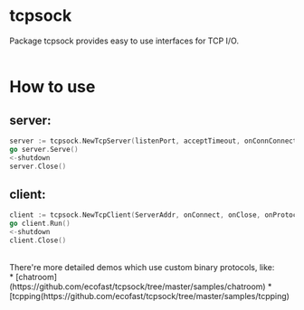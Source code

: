 # tcpsock
Package tcpsock provides easy to use interfaces for TCP I/O.</br></br>

# How to use</br>
## server:
```Go
server := tcpsock.NewTcpServer(listenPort, acceptTimeout, onConnConnect, onConnClose, onProtocol)
go server.Serve()
<-shutdown
server.Close()
```
## client:
```Go
client := tcpsock.NewTcpClient(ServerAddr, onConnect, onClose, onProtocol)
go client.Run()
<-shutdown
client.Close()
```
</br>
There're more detailed demos which use custom binary protocols, like:</br>
* [chatroom](https://github.com/ecofast/tcpsock/tree/master/samples/chatroom)
* [tcpping(https://github.com/ecofast/tcpsock/tree/master/samples/tcpping)
